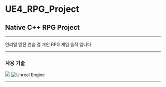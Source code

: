 # UE4_RPG_Project
## Native C++ RPG Project

------------------

언리얼 엔진 연습 겸 개인 RPG 게임 습작 입니다

------------------

### 사용 기술
<img src="https://img.shields.io/badge/c++-00599C?style=for-the-badge&logo=c%2B%2B&logoColor=white"> ![Unreal Engine](https://img.shields.io/badge/unrealengine-%23313131.svg?style=for-the-badge&logo=unrealengine&logoColor=white)


------------------
